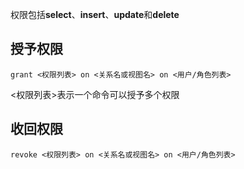 权限包括**select**、**insert**、**update**和**delete**
## 授予权限
```
grant <权限列表> on <关系名或视图名> on <用户/角色列表>
```
<权限列表>表示一个命令可以授予多个权限

## 收回权限
```
revoke <权限列表> on <关系名或视图名> on <用户/角色列表>
```